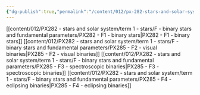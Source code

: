 ```yaml
---
{"dg-publish":true,"permalink":"/content/012/px-282-stars-and-solar-system/term-1-stars/f-binary-stars-and-fundamental-parameters/f-binary-stars-and-fundamental-parameters/","noteIcon":"1","created":"2024-11-29T05:44:05.533+00:00","updated":"2025-01-19T10:48:30.252+00:00"}
---
```


[[content/012/PX282 - stars and solar system/term 1 - stars/F - binary stars and fundamental parameters/PX282 - F1 - binary stars\|PX282 - F1 - binary stars]]
[[content/012/PX282 - stars and solar system/term 1 - stars/F - binary stars and fundamental parameters/PX285 - F2 - visual binaries\|PX285 - F2 - visual binaries]]
[[content/012/PX282 - stars and solar system/term 1 - stars/F - binary stars and fundamental parameters/PX285 - F3 - spectroscopic binaries\|PX285 - F3 - spectroscopic binaries]]
[[content/012/PX282 - stars and solar system/term 1 - stars/F - binary stars and fundamental parameters/PX285 - F4 - eclipsing binaries\|PX285 - F4 - eclipsing binaries]]
